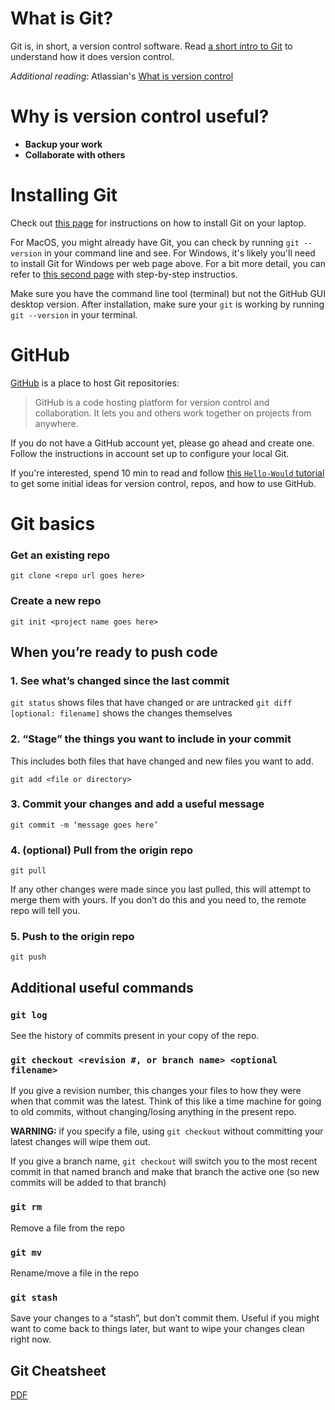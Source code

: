 # What is Git?
Git is, in short, a version control software. Read [a short intro to Git](https://git-scm.com/book/en/v2/Getting-Started-What-is-Git%3F) to understand how it does version control.

*Additional reading*: Atlassian's [What is version control](https://www.atlassian.com/git/tutorials/what-is-version-control)

# Why is version control useful?
* **Backup your work** 
* **Collaborate with others** 

# Installing Git
Check out [this page](https://git-scm.com/book/en/v2/Getting-Started-Installing-Git) for instructions on how to install Git on your laptop. 

For MacOS, you might already have Git, you can check by running `git --version` in your command line and see. For Windows, it's likely you'll need to install Git for Windows per web page above. For a bit more detail, you can refer to [this second page](https://www.atlassian.com/git/tutorials/install-git#windows) with step-by-step instructios.

Make sure you have the command line tool (terminal) but not the GitHub GUI desktop version. After installation, make sure your `git` is working by running `git --version` in your terminal.

# GitHub 
[GitHub](https://github.com/) is a place to host Git repositories:

> GitHub is a code hosting platform for version control and collaboration. It lets you and others work together on projects from anywhere.

If you do not have a GitHub account yet, please go ahead and create one. Follow the instructions in account set up to configure your local Git. 

If you're interested, spend 10 min to read and follow [this `Hello-Would` tutorial](https://guides.github.com/activities/hello-world/) to get some initial ideas for version control, repos, and how to use GitHub. 

# Git basics
### Get an existing repo
`git clone <repo url goes here>`
### Create a new repo
`git init <project name goes here>`

## When you’re ready to push code

### 1. See what’s changed since the last commit
`git status` shows files that have changed or are untracked
`git diff [optional: filename]` shows the changes themselves

### 2. “Stage” the things you want to include in your commit
This includes both files that have changed and new files you want to add.

`git add <file or directory>`

### 3. Commit your changes and add a useful message

`git commit -m ‘message goes here’`

### 4. (optional) Pull from the origin repo

`git pull`

If any other changes were made since you last pulled, this will attempt to merge them with yours. If you don’t do this and you need to, the remote repo will tell you.

### 5. Push to the origin repo

`git push`

## Additional useful commands
### `git log`
See the history of commits present in your copy of the repo.
### `git checkout <revision #, or branch name> <optional filename>`
If you give a revision number, this changes your files to how they were when that commit was the latest. Think of this like a time machine for going to old commits, without changing/losing anything in the present repo.

**WARNING:** if you specify a file, using `git checkout` without committing your latest changes will wipe them out.

If you give a branch name, `git checkout` will switch you to the most recent commit in that named branch and make that branch the active one (so new commits will be added to that branch)
### `git rm`
Remove a file from the repo
### `git mv`
Rename/move a file in the repo
### `git stash`
Save your changes to a “stash”, but don’t commit them. Useful if you might want to come back to things later, but want to wipe your changes clean right now.



## Git Cheatsheet
[PDF](https://training.github.com/kit/downloads/github-git-cheat-sheet.pdf)
